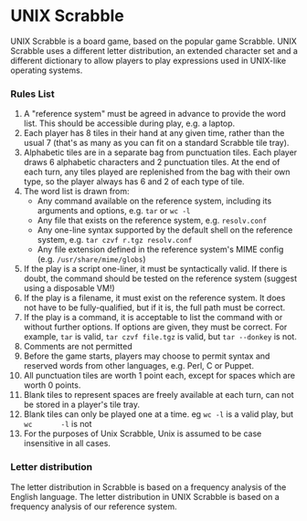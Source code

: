 # UNIX Scrabble

UNIX Scrabble is a board game, based on the popular game Scrabble. UNIX Scrabble uses a different letter distribution, an extended character set and a different dictionary to allow players to play expressions used in UNIX-like operating systems.

### Rules List ###

1. A "reference system" must be agreed in advance to provide the word list. This should be accessible during play, e.g. a laptop.
2. Each player has 8 tiles in their hand at any given time, rather than the usual 7 (that's as many as you can fit on a standard Scrabble tile tray).
3. Alphabetic tiles are in a separate bag from punctuation tiles. Each player draws 6 alphabetic characters and 2 punctuation tiles. At the end of each turn, any tiles played are replenished from the bag with their own type, so the player always has 6 and 2 of each type of tile.
4. The word list is drawn from:
    * Any command available on the reference system, including its arguments and options, e.g. `tar` or `wc -l`
    * Any file that exists on the reference system, e.g. `resolv.conf`
    * Any one-line syntax supported by the default shell on the reference system, e.g. `tar czvf r.tgz resolv.conf`
    * Any file extension defined in the reference system's MIME config (e.g. `/usr/share/mime/globs`)
5. If the play is a script one-liner, it must be syntactically valid. If there is doubt, the command should be tested on the reference system (suggest using a disposable VM!)
6. If the play is a filename, it must exist on the reference system. It does not have to be fully-qualified, but if it is, the full path must be correct.
7. If the play is a command, it is acceptable to list the command with or without further options. If options are given, they must be correct. For example, `tar` is valid, `tar czvf file.tgz` is valid, but `tar --donkey` is not.
8. Comments are not permitted
9. Before the game starts, players may choose to permit syntax and reserved words from other languages, e.g. Perl, C or Puppet.
10. All punctuation tiles are worth 1 point each, except for spaces which are worth 0 points.
11. Blank tiles to represent spaces are freely available at each turn, can not be stored in a player's tile tray.
12. Blank tiles can only be played one at a time.  eg `wc -l` is a valid play, but `wc       -l` is not
12. For the purposes of Unix Scrabble, Unix is assumed to be case insensitive in all cases.

### Letter distribution ###

The letter distribution in Scrabble is based on a frequency analysis of the English language. The letter distribution in UNIX Scrabble is based on a frequency analysis of our reference system.
